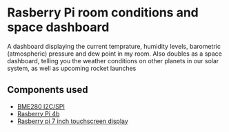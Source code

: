# Rasberry Pi room conditions and space dashboard
A dashboard displaying the current temprature, humidity levels, barometric (atmospheric) pressure and dew point in my room. Also doubles as a space dashboard, telling you the weather conditions on other planets in our solar system, as well as upcoming rocket launches
## Components used
- [BME280 I2C/SPI](https://learn.adafruit.com/adafruit-bme280-humidity-barometric-pressure-temperature-sensor-breakout/downloads)
- [Rasberry Pi 4b](https://www.raspberrypi.com/products/raspberry-pi-4-model-b/)
- [Rasberry pi 7 inch touchscreen display](https://www.raspberrypi.com/products/raspberry-pi-touch-display/)
